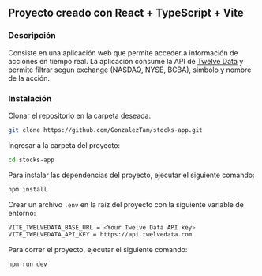## Proyecto creado con React + TypeScript + Vite

### Descripción
Consiste en una aplicación web que permite acceder a información de acciones en tiempo real. La aplicación consume la API de [Twelve Data](https://twelvedata.com/) y permite filtrar segun exchange (NASDAQ, NYSE, BCBA), simbolo y nombre de la acción.

### Instalación

Clonar el repositorio en la carpeta deseada:

```bash
git clone https://github.com/GonzalezTam/stocks-app.git
```

Ingresar a la carpeta del proyecto:

```bash
cd stocks-app
```

Para instalar las dependencias del proyecto, ejecutar el siguiente comando:

```bash
npm install
```

Crear un archivo `.env` en la raíz del proyecto con la siguiente variable de entorno:

```bash
VITE_TWELVEDATA_BASE_URL = <Your Twelve Data API key>
VITE_TWELVEDATA_API_KEY = https://api.twelvedata.com
```

Para correr el proyecto, ejecutar el siguiente comando:

```bash
npm run dev
```
